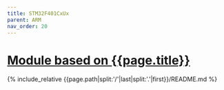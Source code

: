 ```yaml
---
title: STM32F401CxUx
parent: ARM
nav_order: 20
---
```

# [Module based on {{page.title}}](https://github.com/mpp2508/{{page.path|split:'/'|last|split:'.'|first}})
{% include_relative {{page.path|split:'/'|last|split:'.'|first}}/README.md %}
